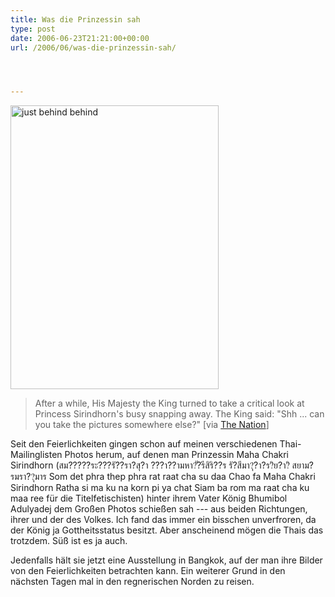 ```yaml
---
title: Was die Prinzessin sah
type: post
date: 2006-06-23T21:21:00+00:00
url: /2006/06/was-die-prinzessin-sah/




---
```

<img src="/images/210.jpg" style="height:454px;width:333px" alt="just behind behind" />

> After a while, His Majesty the King turned to take a critical look at Princess Sirindhorn's busy snapping away. The King said: "Shh ... can you take the pictures somewhere else?" [via [The Nation][1]]

Seit den Feierlichkeiten gingen schon auf meinen verschiedenen Thai-Mailinglisten Photos herum, auf denen man Prinzessin Maha Chakri Sirindhorn (<span class="th">สม?????ระ???รั??รา?สุ?า ???า??ามหา?ั?รีสิริ??ร รั?สีมา?ุ?า?ร?ิย?า?ิ สยาม?รมรา??ุมาร</span> Som det phra thep phra rat raat cha su daa Chao fa Maha Chakri Sirindhorn Ratha si ma ku na korn pi ya chat Siam ba rom ma raat cha ku maa ree für die Titelfetischisten) hinter ihrem Vater König Bhumibol Adulyadej dem Großen Photos schießen sah --- aus beiden Richtungen, ihrer und der des Volkes. Ich fand das immer ein bisschen unverfroren, da der König ja Gottheitsstatus besitzt. Aber anscheinend mögen die Thais das trotzdem. Süß ist es ja auch.

Jedenfalls hält sie jetzt eine Ausstellung in Bangkok, auf der man ihre Bilder von den Feierlichkeiten betrachten kann. Ein weiterer Grund in den nächsten Tagen mal in den regnerischen Norden zu reisen.

 [1]: http://www.nationmultimedia.com/2006/06/24/headlines/headlines_30007198.php

